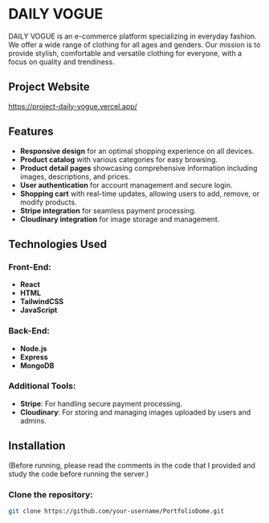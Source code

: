 # DAILY VOGUE

DAILY VOGUE is an e-commerce platform specializing in everyday fashion. We offer a wide range of clothing for all ages and genders. Our mission is to provide stylish, comfortable and versatile clothing for everyone, with a focus on quality and trendiness.

## Project  Website 
https://project-daily-vogue.vercel.app/

## Features

- **Responsive design** for an optimal shopping experience on all devices.
- **Product catalog** with various categories for easy browsing.
- **Product detail pages** showcasing comprehensive information including images, descriptions, and prices.
- **User authentication** for account management and secure login.
- **Shopping cart** with real-time updates, allowing users to add, remove, or modify products.
- **Stripe integration** for seamless payment processing.
- **Cloudinary integration** for image storage and management.

## Technologies Used

### Front-End:
- **React**
- **HTML**
- **TailwindCSS**
- **JavaScript**

### Back-End:
- **Node.js**
- **Express**
- **MongoDB**

### Additional Tools:
- **Stripe**: For handling secure payment processing.
- **Cloudinary**: For storing and managing images uploaded by users and admins.

## Installation

(Before running, please read the comments in the code that I provided and study the code before running the server.)

### Clone the repository:
```bash
git clone https://github.com/your-username/PortfolioDome.git
